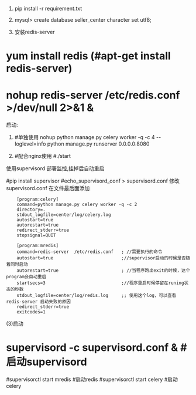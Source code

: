

1. pip install -r requirement.txt


2.   mysql> create database seller_center character set utf8;


3. 安装redis-server
  # yum install redis (#apt-get install redis-server)
   # nohup redis-server /etc/redis.conf   >/dev/null 2>&1 &


启动:
1. #单独使用
    nohup python manage.py celery worker -q -c 4  --loglevel=info
    python manage.py runserver 0.0.0.0:8080


2. #配合nginx使用
    #./start



使用supervisord 部署监控,挂掉后自动重启

  #pip install supervisor
  #echo_supervisord_conf > supervisord.conf
  修改supervisord.conf
  在文件最后面添加

        [program:celery]
        command=python manage.py celery worker -q -c 2
        directory=.
        stdout_logfile=center/log/celery.log
        autostart=true
        autorestart=true
        redirect_stderr=true
        stopsignal=QUIT

        [program:mredis]
        command=redis-server  /etc/redis.conf   ; //需要执行的命令
        autostart=true                          ;//supervisor启动的时候是否随着同时启动
        autorestart=true                        ; //当程序跑出exit的时候，这个program会自动重启
        startsecs=3                             ;//程序重启时候停留在runing状态的秒数
        stdout_logfile=center/log/redis.log     ;; 使用这个log，可以查看redis-server 启动失败的原因
        redirect_stderr=true
        exitcodes=1

  (3)启动
   # supervisord -c supervisord.conf &  #启动supervisord
   #supervisorctl start mredis          #启动redis
   #supervisorctl start celery          #启动celery






